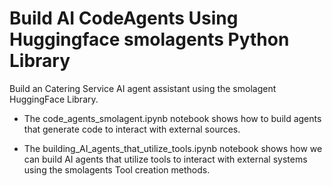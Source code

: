 # Build AI CodeAgents Using Huggingface smolagents Python Library
Build an Catering Service AI agent assistant using the smolagent HuggingFace Library.

- The code_agents_smolagent.ipynb notebook shows how to build agents that generate code to interact with external sources.
  
- The building_AI_agents_that_utilize_tools.ipynb notebook shows how we can build AI agents that utilize tools to interact with external systems using the smolagents Tool creation methods.
